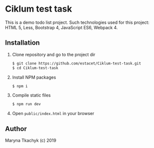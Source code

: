 # Ciklum test task

This is a demo todo list project.
Such technologies used for this project: HTML 5, Less, Bootstrap 4, JavaScript ES6, Webpack 4.

## Installation

1. Clone repository and go to the project dir

    ```bash
   $ git clone https://github.com/estacet/Ciklum-test-task.git
   $ cd Ciklum-test-task
    ```

2. Install NPM packages

    ```bash
   $ npm i
    ```

3. Compile static files

    ```bash
    $ npm run dev
    ```

4. Open `public/index.html` in your browser

## Author

Maryna Tkachyk (c) 2019
